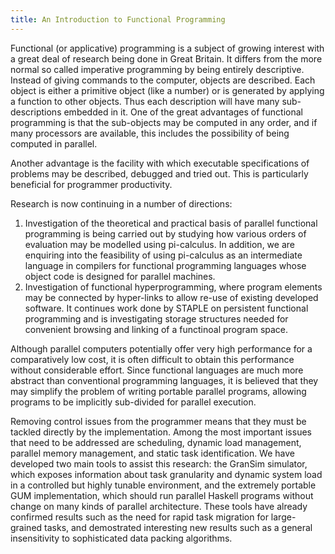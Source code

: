 ```yaml
---
title: An Introduction to Functional Programming
---
```


Functional (or applicative) programming is a subject of growing interest with a
great deal of research being done in Great Britain. It differs from the more
normal so called imperative programming by being entirely descriptive. Instead
of giving commands to the computer, objects are described. Each object is either
a primitive object (like a number) or is generated by applying a function to
other objects. Thus each description will have many sub-descriptions embedded in
it. One of the great advantages of functional programming is that the sub-objects
may be computed in any order, and if many processors are available, this
includes the possibility of being computed in parallel.

Another advantage is the facility with which executable specifications of
problems may be described, debugged and tried out. This is particularly
beneficial for programmer productivity.

Research is now continuing in a number of directions:

1. Investigation of the theoretical and practical basis of parallel functional
   programming is being carried out by studying how various orders of evaluation
   may be modelled using pi-calculus. In addition, we are enquiring into the
   feasibility of using pi-calculus as an intermediate language in compilers for
   functional programming languages whose object code is designed for parallel
   machines.
2. Investigation of functional hyperprogramming, where program elements may be
   connected by hyper-links to allow re-use of existing developed software. It
   continues work done by STAPLE on persistent functional programming and is
   investigating storage structures needed for convenient browsing and linking of
   a functinoal program space.

Although parallel computers potentially offer very high performance for a
comparatively low cost, it is often difficult to obtain this performance without
considerable effort. Since functional languages are much more abstract than
conventional programming languages, it is believed that they may simplify the
problem of writing portable parallel programs, allowing programs to be
implicitly sub-divided for parallel execution.

Removing control issues from the programmer means that they must be tackled
directly by the implementation. Among the most important issues that need to be
addressed are scheduling, dynamic load management, parallel memory management,
and static task identification. We have developed two main tools to assist this
research: the GranSim simulator, which exposes information about task
granularity and dynamic system load in a controlled but highly tunable
environment, and the extremely portable GUM implementation, which should run
parallel Haskell programs without change on many kinds of parallel architecture.
These tools have already confirmed results such as the need for rapid task
migration for large-grained tasks, and demostrated interesting new results such
as a general insensitivity to sophisticated data packing algorithms.
